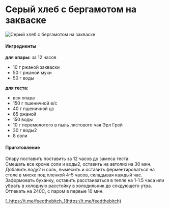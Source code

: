 ﻿---
image: ../../pics/bergamot.jpg
---
# Серый хлеб с бергамотом на закваске

![Серый хлеб с бергамотом на закваске](../../pics/bergamot.jpg)

#### Ингредиенты

**для опары:**
за 12 часов

* 10 г ржаной закваски
* 50 г ржаной муки
* 50 г воды

**для теста:**

* вся опара
* 150 г пшеничной в/с
* 40 г пшеничной цз
* 65 ржаной
* 150 воды
* 10 г перемолотого в пыль листового чая Эрл Грей
* 30 г воды2
* 8 соли

#### Приготовление

Опару поставить поставить за 12 часов до замеса теста.  
Смешать все кроме соли и воды2, оставить на автолиз на 30 мин.  
Добавить воду2 и соль, вымесить и оставить ферментироваться на столе в миске под пленкой 4-5 часов, складывая каждый час.  
Заформовать буханку, оставить расстаиваться в тепле на 1-1.5 часа или убрать в холодную расстойку в холодильник до слкдующего утра.  
Отпекать на 240С, с паром в первые 10 мин.

[_https://t.me/feedthebitch_](https://t.me/feedthebitch)
